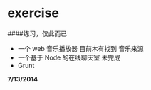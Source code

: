 exercise
========

####练习，仅此而已

* 一个 web 音乐播放器 目前木有找到 音乐来源
* 一个基于 Node 的在线聊天室 未完成
* Grunt 


**7/13/2014**
